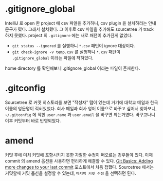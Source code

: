# .gitignore_global

IntelliJ 로 open 한 project 에 csv 파일을 추가하니, csv plugin 을 설치하라는 안내 문구가 떴다. 그래서 설치했다. 그 이후로 csv 파일을 추가해도 sourcetree 가 track 하지 못했다. project 의 `.gitignore` 에는 새로 패턴이 추가된게 없었다.

* `git status --ignored` 를 실행하니 `*.csv` 패턴이 ignore 대상이다.
* `git check-ignore -v temp.csv` 를 실행하니 `*.csv` 패턴이 `.gitignore_global` 이라는 파일에 적혀있다.

home directory 를 확인해보니 .gitignore_global 이라는 파일이 존재한다.

# .gitconfig

Sourcetree 로 커밋 히스토리를 보면 "작성자" 탭이 있는데 거기에 대학교 메일과 한국 이름의 영문명이 적혀있었다. 회사 메일과 회사 영어 이름으로 바꾸고 싶어서 찾아보니, `~/.gitconfig` 에 적힌 `user.name` 과 `user.email` 을 바꾸면 되는거였다. 바꾸고나니 이후 커밋부터 바로 반영되었다.

# amend

커밋 후에 미처 커밋에 포함시키지 못한 자잘한 수정이 떠오르는 경우들이 있다. 이때 commit 의 amend 옵션을 사용하면 편리하게 해결할 수 있다. [Git Basics: Adding more changes to your last commit](https://medium.com/@igor_marques/git-basics-adding-more-changes-to-your-last-commit-1629344cb9a8) 포스트에서 처음 접했다. Sourcetree 에서는 커밋할때 커밋 옵션을 설정할 수 있는데, `마지막 커밋 수정` 을 선택하면 된다.